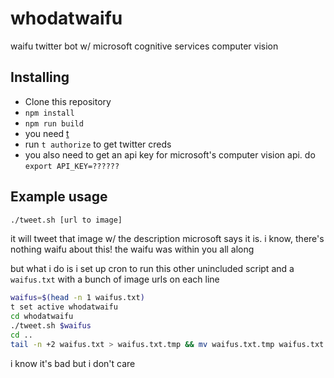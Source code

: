 # whodatwaifu
waifu twitter bot w/ microsoft cognitive services computer vision

## Installing
- Clone this repository
- `npm install`
- `npm run build`
- you need [t](https://github.com/sferik/t)
- run `t authorize` to get twitter creds
- you also need to get an api key for microsoft's computer vision api. do `export API_KEY=??????`


## Example usage
```sh
./tweet.sh [url to image]
```

it will tweet that image w/ the description microsoft says it is. i know, there's nothing waifu about this! the waifu was within you all along

but what i do is i set up cron to run this other unincluded script and a `waifus.txt` with a bunch of image urls on each line

```sh
waifus=$(head -n 1 waifus.txt)
t set active whodatwaifu
cd whodatwaifu
./tweet.sh $waifus
cd ..
tail -n +2 waifus.txt > waifus.txt.tmp && mv waifus.txt.tmp waifus.txt
```

i know it's bad but i don't care

